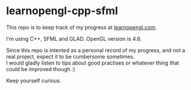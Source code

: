 # learnopengl-cpp-sfml
This repo is to keep track of my progress at [learnopengl.com](https://learnopengl.com/Introduction).

I'm using C++, SFML and GLAD.
OpenGL version is 4.6.

Since this repo is intented as a personal record of my progress, and not a real project, expect it to be cumbersome sometimes.  
I would gladly listen to tips about good practises or whatever thing that could be improved though :)

Keep yourself curious.
